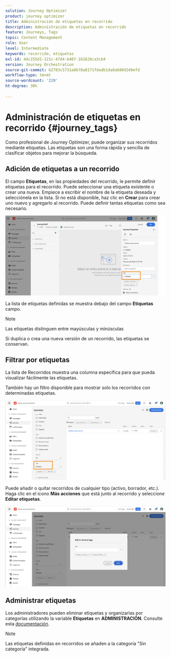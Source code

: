 ```yaml
---
solution: Journey Optimizer
product: journey optimizer
title: Administración de etiquetas en recorrido
description: Administración de etiquetas en recorrido
feature: Journeys, Tags
topic: Content Management
role: User
level: Intermediate
keywords: recorrido, etiquetas
exl-id: 44c255d1-121c-47d4-b407-161626ca3cb4
version: Journey Orchestration
source-git-commit: 62783c5731a8b78a8171fdadb1da8a680d249efd
workflow-type: tm+mt
source-wordcount: '229'
ht-degree: 30%

---
```


# Administración de etiquetas en recorrido {#journey_tags}

Como profesional de Journey Optimizer, puede organizar sus recorridos mediante etiquetas. Las etiquetas son una forma rápida y sencilla de clasificar objetos para mejorar la búsqueda.

## Adición de etiquetas a un recorrido

El campo **Etiquetas**, en las propiedades del recorrido, le permite definir etiquetas para el recorrido. Puede seleccionar una etiqueta existente o crear una nueva. Empiece a escribir el nombre de la etiqueta deseada y selecciónela en la lista. Si no está disponible, haz clic en **Crear** para crear uno nuevo y agregarlo al recorrido. Puede definir tantas etiquetas como sea necesario.

![](assets/tags1.png)

La lista de etiquetas definidas se muestra debajo del campo **Etiquetas** campo.

>[!NOTE]
>
> Las etiquetas distinguen entre mayúsculas y minúsculas
> 
> Si duplica o crea una nueva versión de un recorrido, las etiquetas se conservan.

## Filtrar por etiquetas

La lista de Recorridos muestra una columna específica para que pueda visualizar fácilmente las etiquetas.

También hay un filtro disponible para mostrar solo los recorridos con determinadas etiquetas.

![](assets/tags2.png)

Puede añadir o quitar recorridos de cualquier tipo (activo, borrador, etc.). Haga clic en el icono **Más acciones** que está junto al recorrido y seleccione **Editar etiquetas**.

![](assets/tags3.png)

## Administrar etiquetas

Los administradores pueden eliminar etiquetas y organizarlas por categorías utilizando la variable **Etiquetas** en **ADMINISTRACIÓN**. Consulte esta [documentación](https://experienceleague.adobe.com/docs/experience-platform/administrative-tags/overview.html?lang=es).

>[!NOTE]
>
> Las etiquetas definidas en recorridos se añaden a la categoría &quot;Sin categoría&quot; integrada.
